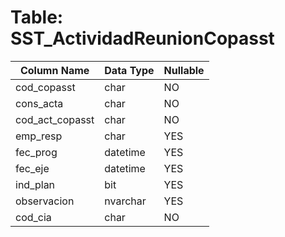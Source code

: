 # Table: SST_ActividadReunionCopasst

| Column Name | Data Type | Nullable |
|-------------|-----------|----------|
| cod_copasst | char | NO |
| cons_acta | char | NO |
| cod_act_copasst | char | NO |
| emp_resp | char | YES |
| fec_prog | datetime | YES |
| fec_eje | datetime | YES |
| ind_plan | bit | YES |
| observacion | nvarchar | YES |
| cod_cia | char | NO |

